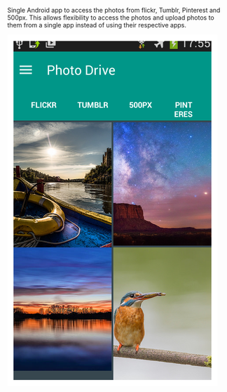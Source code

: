 Single Android app to access the photos from flickr, Tumblr, Pinterest and 500px. This allows flexibility to access the photos and upload photos to them from a single app instead of using their respective apps.

![alt text](screenshots/First_version.png "First Version")
